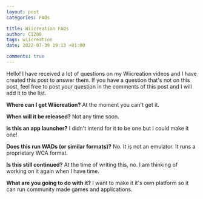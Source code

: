 ```yaml
---
layout: post
categories: FAQs

title: Wiicreation FAQs
author: C1200
tags: wiicreation
date: 2022-07-39 19:13 +01:00

comments: true
---
```


Hello! I have received a lot of questions on my Wiicreation videos
and I have created this post to answer them. If you have a question
that's not on this post, feel free to post your question in the
comments of this post and I will add it to the list.

**Where can I get Wiicreation?**
At the moment you can't get it.

**When will it be released?**
Not any time soon.

**Is this an app launcher?**
I didn't intend for it to be one but I could make it one!

**Does this run WADs (or similar formats)?**
No. It is not an emulator. It runs a proprietary WCA format.

**Is this still continued?**
At the time of writing this, no. I am thinking of working on it again
when I have time.

**What are you going to do with it?**
I want to make it it's own platform so it can run community made games
and applications.